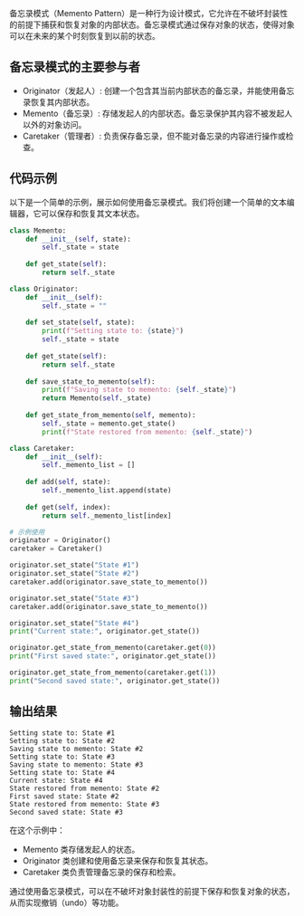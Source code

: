 备忘录模式（Memento Pattern）是一种行为设计模式，它允许在不破坏封装性的前提下捕获和恢复对象的内部状态。备忘录模式通过保存对象的状态，使得对象可以在未来的某个时刻恢复到以前的状态。

## 备忘录模式的主要参与者
* Originator（发起人）: 创建一个包含其当前内部状态的备忘录，并能使用备忘录恢复其内部状态。
* Memento（备忘录）: 存储发起人的内部状态。备忘录保护其内容不被发起人以外的对象访问。
* Caretaker（管理者）: 负责保存备忘录，但不能对备忘录的内容进行操作或检查。

## 代码示例
以下是一个简单的示例，展示如何使用备忘录模式。我们将创建一个简单的文本编辑器，它可以保存和恢复其文本状态。

```python
class Memento:
    def __init__(self, state):
        self._state = state
    
    def get_state(self):
        return self._state

class Originator:
    def __init__(self):
        self._state = ""
    
    def set_state(self, state):
        print(f"Setting state to: {state}")
        self._state = state
    
    def get_state(self):
        return self._state
    
    def save_state_to_memento(self):
        print(f"Saving state to memento: {self._state}")
        return Memento(self._state)
    
    def get_state_from_memento(self, memento):
        self._state = memento.get_state()
        print(f"State restored from memento: {self._state}")

class Caretaker:
    def __init__(self):
        self._memento_list = []
    
    def add(self, state):
        self._memento_list.append(state)
    
    def get(self, index):
        return self._memento_list[index]

# 示例使用
originator = Originator()
caretaker = Caretaker()

originator.set_state("State #1")
originator.set_state("State #2")
caretaker.add(originator.save_state_to_memento())

originator.set_state("State #3")
caretaker.add(originator.save_state_to_memento())

originator.set_state("State #4")
print("Current state:", originator.get_state())

originator.get_state_from_memento(caretaker.get(0))
print("First saved state:", originator.get_state())

originator.get_state_from_memento(caretaker.get(1))
print("Second saved state:", originator.get_state())
```
## 输出结果

```
Setting state to: State #1
Setting state to: State #2
Saving state to memento: State #2
Setting state to: State #3
Saving state to memento: State #3
Setting state to: State #4
Current state: State #4
State restored from memento: State #2
First saved state: State #2
State restored from memento: State #3
Second saved state: State #3
```

在这个示例中：

* Memento 类存储发起人的状态。
* Originator 类创建和使用备忘录来保存和恢复其状态。
* Caretaker 类负责管理备忘录的保存和检索。

通过使用备忘录模式，可以在不破坏对象封装性的前提下保存和恢复对象的状态，从而实现撤销（undo）等功能。